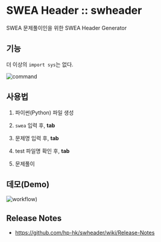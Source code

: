 # SWEA Header :: swheader

SWEA 문제풀이인을 위한 SWEA Header Generator


## 기능

더 이상의 `import sys`는 없다.

![command](https://media.giphy.com/media/lqFYOssHNkCfgUvtG5/giphy.gif)


## 사용법

1. 파이썬(Python) 파일 생성 

2. `swea` 입력 후, **tab**

3. 문제명 입력 후, **tab**

4. test 파일명 확인 후, **tab**

5. 문제풀이


## 데모(Demo)
![workflow](https://media.giphy.com/media/j1yHvvsddPLLY6d3nS/giphy.gif))


## Release Notes
- https://github.com/hp-hk/swheader/wiki/Release-Notes